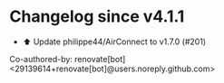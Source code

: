 # Changelog since v4.1.1
- ⬆️ Update philippe44/AirConnect to v1.7.0 (#201)

Co-authored-by: renovate[bot] <29139614+renovate[bot]@users.noreply.github.com> 
